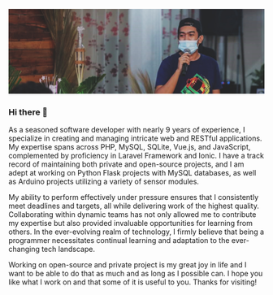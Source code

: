 ![](https://github.com/jagwarthegreat/jagwarthegreat/blob/main/banner.jpeg)

### Hi there 👋

As a seasoned software developer with nearly 9 years of experience, I specialize in creating and managing intricate web and RESTful applications. My expertise spans across PHP, MySQL, SQLite, Vue.js, and JavaScript, complemented by proficiency in Laravel Framework and Ionic. I have a track record of maintaining both private and open-source projects, and I am adept at working on Python Flask projects with MySQL databases, as well as Arduino projects utilizing a variety of sensor modules.

My ability to perform effectively under pressure ensures that I consistently meet deadlines and targets, all while delivering work of the highest quality. Collaborating within dynamic teams has not only allowed me to contribute my expertise but also provided invaluable opportunities for learning from others. In the ever-evolving realm of technology, I firmly believe that being a programmer necessitates continual learning and adaptation to the ever-changing tech landscape.

Working on open-source and private project is my great joy in life and I want to be able to do that as much and as long as I possible can. I hope you like what I work on and that some of it is useful to you. Thanks for visiting!
